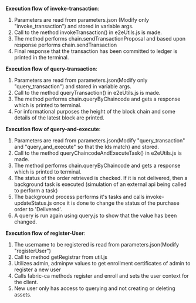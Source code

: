 

**Execution flow of invoke-transaction**:


1. Parameters are read from parameters.json (Modify only "invoke_transaction") and stored in variable args.
2. Call to the method invokeTransaction() in e2eUtils.js is made.
3. The method performs chain.sendTransactionProposal and based upon response performs chain.sendTransaction
4. Final response that the transaction has been committed to ledger is printed in the terminal.


**Execution flow of query-transaction**:

1. Parameters are read from parameters.json(Modify only "query_transaction") and stored in variable args.
2. Call to the method queryTransaction() in e2eUtils.js is made.
3. The method performs chain.queryByChaincode and gets a response which is printed to terminal.
4. For informational purposes the height of the block chain and some details of the latest block are printed.

**Execution flow of query-and-execute**:

1. Parameters are read from parameters.json(Modify "query_transaction" and "query_and_execute" so that the Ids match) and stored.
2. Call to the method queryChaincodeAndExecuteTask() in e2eUtils.js is made.
3. The method performs chain.queryByChaincode and gets a response which is printed to terminal.
4. The status of the order retrieved is checked. If it is not delivered, then a background task is executed (simulation of an external api being called to perform a task)
5. The background process performs it's tasks and calls invoke-updateStatus.js once it is done to change the status of the purchase order to 'Delivered'.
6. A query is run again using query.js to show that the value has been changed.

**Execution flow of register-User**:

1. The username to be registered is read from parameters.json(Modify "registerUser")
2. Call to method getRegistrar from util.js
3. Utilizes admin, adminpw values to get enrollment certificates of admin to register a new user
4. Calls fabric-ca methods register and enroll and sets the user context for the client.
5. New user only has access to querying and not creating or deleting assets.
